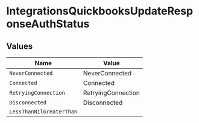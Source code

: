 # IntegrationsQuickbooksUpdateResponseAuthStatus


## Values

| Name                     | Value                    |
| ------------------------ | ------------------------ |
| `NeverConnected`         | NeverConnected           |
| `Connected`              | Connected                |
| `RetryingConnection`     | RetryingConnection       |
| `Disconnected`           | Disconnected             |
| `LessThanNilGreaterThan` | <nil>                    |